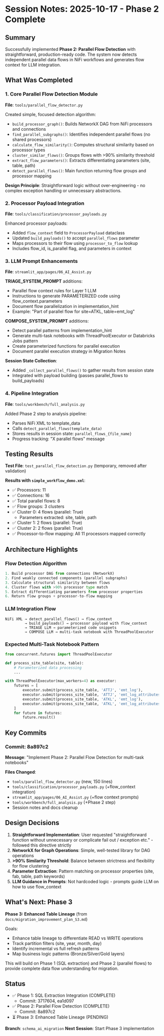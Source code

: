 # Session Notes: 2025-10-17 - Phase 2 Complete

## Summary
Successfully implemented **Phase 2: Parallel Flow Detection** with straightforward, production-ready code. The system now detects independent parallel data flows in NiFi workflows and generates flow context for LLM integration.

## What Was Completed

### 1. Core Parallel Flow Detection Module
**File**: `tools/parallel_flow_detector.py`

Created simple, focused detection algorithm:
- `build_processor_graph()`: Builds NetworkX DAG from NiFi processors and connections
- `find_parallel_subgraphs()`: Identifies independent parallel flows (no shared processors)
- `calculate_flow_similarity()`: Computes structural similarity based on processor types
- `cluster_similar_flows()`: Groups flows with >90% similarity threshold
- `extract_flow_parameters()`: Extracts differentiating parameters (site, table, path)
- `detect_parallel_flows()`: Main function returning flow groups and processor mapping

**Design Principle**: Straightforward logic without over-engineering - no complex exception handling or unnecessary abstractions.

### 2. Processor Payload Integration
**File**: `tools/classification/processor_payloads.py`

Enhanced processor payloads:
- Added `flow_context` field to `ProcessorPayload` dataclass
- Updated `build_payloads()` to accept `parallel_flows` parameter
- Maps processors to their flow using `processor_to_flow` lookup
- Includes flow_id, is_parallel flag, and parameters in context

### 3. LLM Prompt Enhancements
**File**: `streamlit_app/pages/06_AI_Assist.py`

**TRIAGE_SYSTEM_PROMPT** additions:
- Parallel flow context rules for Layer 1 LLM
- Instructions to generate PARAMETERIZED code using flow_context.parameters
- Document flow parallelization in implementation_hint
- Example: "Part of parallel flow for site=ATKL, table=emt_log"

**COMPOSE_SYSTEM_PROMPT** additions:
- Detect parallel patterns from implementation_hint
- Generate multi-task notebooks with ThreadPoolExecutor or Databricks Jobs pattern
- Create parameterized functions for parallel execution
- Document parallel execution strategy in Migration Notes

**Session State Collection**:
- Added `_collect_parallel_flows()` to gather results from session state
- Integrated with payload building (passes parallel_flows to build_payloads)

### 4. Pipeline Integration
**File**: `tools/workbench/full_analysis.py`

Added Phase 2 step to analysis pipeline:
- Parses NiFi XML to template_data
- Calls `detect_parallel_flows(template_data)`
- Stores results in session state: `parallel_flows_{file_name}`
- Progress tracking: "X parallel flows" message

## Testing Results

**Test File**: `test_parallel_flow_detection.py` (temporary, removed after validation)

**Results with `simple_workflow_demo.xml`**:
- ✅ Processors: 11
- ✅ Connections: 16
- ✅ Total parallel flows: 8
- ✅ Flow groups: 3 clusters
- ✅ Cluster 0: 4 flows (parallel: True)
  - Parameters extracted: site, table, path
- ✅ Cluster 1: 2 flows (parallel: True)
- ✅ Cluster 2: 2 flows (parallel: True)
- ✅ Processor-to-flow mapping: All 11 processors mapped correctly

## Architecture Highlights

### Flow Detection Algorithm
```python
1. Build processor DAG from connections (NetworkX)
2. Find weakly connected components (parallel subgraphs)
3. Calculate structural similarity between flows
4. Cluster flows with >90% processor type match
5. Extract differentiating parameters from processor properties
6. Return flow groups + processor-to-flow mapping
```

### LLM Integration Flow
```
NiFi XML → detect_parallel_flows() → flow_context
         → build_payloads() → processor payload with flow_context
         → TRIAGE LLM → parameterized code snippets
         → COMPOSE LLM → multi-task notebook with ThreadPoolExecutor
```

### Expected Multi-Task Notebook Pattern
```python
from concurrent.futures import ThreadPoolExecutor

def process_site_table(site, table):
    # Parameterized data processing
    ...

with ThreadPoolExecutor(max_workers=4) as executor:
    futures = [
        executor.submit(process_site_table, 'ATTJ', 'emt_log'),
        executor.submit(process_site_table, 'ATTJ', 'emt_log_attributes'),
        executor.submit(process_site_table, 'ATKL', 'emt_log'),
        executor.submit(process_site_table, 'ATKL', 'emt_log_attributes'),
    ]
    for future in futures:
        future.result()
```

## Key Commits

### Commit: 8a897c2
**Message**: "Implement Phase 2: Parallel Flow Detection for multi-task notebooks"

**Files Changed**:
- `tools/parallel_flow_detector.py` (new, 150 lines)
- `tools/classification/processor_payloads.py` (+flow_context integration)
- `streamlit_app/pages/06_AI_Assist.py` (+flow context prompts)
- `tools/workbench/full_analysis.py` (+Phase 2 step)
- Session notes and docs cleanup

## Design Decisions

1. **Straightforward Implementation**: User requested "straightforward function without unnecessary or complicate fail out / exception etc." - followed this directive strictly
2. **NetworkX for Graph Operations**: Simple, well-tested library for DAG operations
3. **>90% Similarity Threshold**: Balance between strictness and flexibility for flow clustering
4. **Parameter Extraction**: Pattern matching on processor properties (site, fab, table, path keywords)
5. **LLM Guidance in Prompts**: Not hardcoded logic - prompts guide LLM on how to use flow_context

## What's Next: Phase 3

**Phase 3: Enhanced Table Lineage** (from `docs/migration_improvement_plan_S3.md`)

Goals:
- Enhance table lineage to differentiate READ vs WRITE operations
- Track partition filters (site, year, month, day)
- Identify incremental vs full refresh patterns
- Map business logic patterns (Bronze/Silver/Gold layers)

This will build on Phase 1 (SQL extraction) and Phase 2 (parallel flows) to provide complete data flow understanding for migration.

## Status

- ✅ Phase 1: SQL Extraction Integration (COMPLETE)
  - Commit: 3717604, ea1d097
- ✅ Phase 2: Parallel Flow Detection (COMPLETE)
  - Commit: 8a897c2
- ⏳ Phase 3: Enhanced Table Lineage (PENDING)

**Branch**: `schema_ai_migration`
**Next Session**: Start Phase 3 implementation
